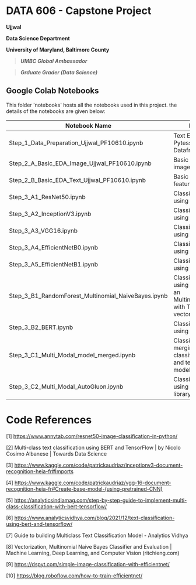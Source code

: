 # DATA 606 - Capstone Project

**Ujjwal**

**Data Science Department**

**University of Maryland, Baltimore County**

> ***UMBC Global Ambassador***

> ***Grduate Grader (Data Science)***

## Google Colab Notebooks ##

This folder 'notebooks' hosts all the notebooks used in this project. the details of the notebooks are given below:

Notebook Name                                         |  Description
------------------------------------------------------|---------------------------------------------------------------------------------------------------
Step_1_Data_Preparation_Ujjwal_PF10610.ipynb          |  Text Extraction using Pytessaract and Final Dataframe Creation
Step_2_A_Basic_EDA_Image_Ujjwal_PF10610.ipynb         |  Basic EDA done on image features
Step_2_B_Basic_EDA_Text_Ujjwal_PF10610.ipynb          |  Basic EDA done on text features
Step_3_A1_ResNet50.ipynb                              |  Classification done using ResNet50
Step_3_A2_InceptionV3.ipynb                           |  Classification done using InceptionV3
Step_3_A3_VGG16.ipynb                                 |  Classification done using VGG16
Step_3_A4_EfficientNetB0.ipynb                        |  Classification done using EfficientNetB0
Step_3_A5_EfficientNetB1.ipynb                        |  Classification done using EfficientNetB1
Step_3_B1_RandomForest_Multinomial_NaiveBayes.ipynb   |  Classification done using RandomForest an MultinomialNaiveBayes with TF-IDF text vectorization
Step_3_B2_BERT.ipynb                                  |  Classification done using BERT
Step_3_C1_Multi_Modal_model_merged.ipynb              |  Classification done by merging image classification model and text classification model
Step_3_C2_Multi_Modal_AutoGluon.ipynb                 |  Classification done using AutoGluon library

# Code References #

[1] https://www.annytab.com/resnet50-image-classification-in-python/

[2] Multi-class text classification using BERT and TensorFlow | by Nicolo Cosimo Albanese | Towards Data Science

[3] https://www.kaggle.com/code/patrickaudriaz/inceptionv3-document-recognition-heia-fr#Imports

[4] https://www.kaggle.com/code/patrickaudriaz/vgg-16-document-recognition-heia-fr#Create-base-model-(using-pretrained-CNN)

[5] https://analyticsindiamag.com/step-by-step-guide-to-implement-multi-class-classification-with-bert-tensorflow/

[6] https://www.analyticsvidhya.com/blog/2021/12/text-classification-using-bert-and-tensorflow/

[7] Guide to building Multiclass Text Classification Model - Analytics Vidhya

[8] Vectorization, Multinomial Naive Bayes Classifier and Evaluation | Machine Learning, Deep Learning, and Computer Vision (ritchieng.com)

[9] https://dspyt.com/simple-image-classification-with-efficientnet/

[10] https://blog.roboflow.com/how-to-train-efficientnet/
